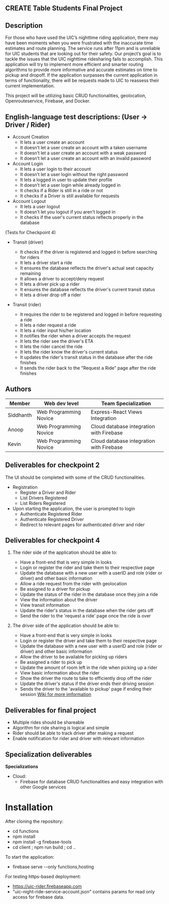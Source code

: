 ## CREATE Table Students Final Project

## Description

For those who have used the UIC’s nighttime riding application, there may have been moments when you were frustrated with the inaccurate time estimates and route planning. The service runs after 11pm and is unreliable for UIC students that are looking out for their safety. Our project’s goal is to tackle the issues that the UIC nighttime ridesharing fails to accomplish. This application will try to implement more efficient and smarter routing algorithms to provide more informative and accurate estimates on time to pickup and dropoff. If the application surpasses the current application in terms of functionality, there will be requests made to UIC to reassess their current implementation.

This project will be utilizing basic CRUD functionalities, geolocation, Openrouteservice, Firebase, and Docker.

## English-language test descriptions: (User -> Driver / Rider)

* Account Creation
  - It lets a user create an account 
  - It doesn’t let a user create an account with a taken username 
  - It doesn’t let a user create an account with a weak password
  - It doesn’t let a user create an account with an invalid password 
* Account Login
  - It lets a user login to their account
  - It doesn’t let a user login without the right password 
  - It lets a logged in user to update their profile 
  - It doesn’t let a user login while already logged in
  - It checks if a Rider is still in a ride or not
  - It checks if a Driver is still available for requests
* Account Logout
  - It lets a user logout
  - It doesn’t let you logout if you aren’t logged in
  - It checks if the user's current status reflects properly in the database 
  
(Tests for Checkpoint 4)
* Transit (driver)
  - It checks if the driver is registered and logged in before searching for riders
  - It lets a driver start a ride
  - It ensures the database reflects the driver's actual seat capacity remaining
  - It allows a driver to accept/deny request
  - It lets a driver pick up a rider
  - It ensures the database reflects the driver's current transit status
  - It lets a driver drop off a rider
  
* Transit (rider)
  - It requires the rider to be registered and logged in before requesting a ride
  - It lets a rider request a ride
  - It lets a rider input his/her location
  - It notifies the rider when a driver accepts the request
  - It lets the rider see the driver's ETA
  - It lets the rider cancel the ride
  - It lets the rider know the driver's current status
  - It updates the rider's transit status in the database after the ride finishes
  - It sends the rider back to the "Request a Ride" page after the ride finishes
  

## Authors

| Member | Web dev level | Team Specialization |
| --- | --- | --- |
| Siddhanth | Web Programming Novice | Express-React Views Integration |
| Anoop | Web Programming Novice | Cloud database integration with Firebase |
| Kevin | Web Programming Novice | Cloud database integration with Firebase |

## Deliverables for checkpoint 2
The UI should be completed with some of the CRUD functionalities. 
* Registration
  - Register a Driver and Rider
  - List Drivers Registered 
  - List Riders Registered
* Upon starting the application, the user is prompted to login
  - Authenticate Registered Rider
  - Authenticate Registered Driver
  - Redirect to relevant pages for authenticated driver and rider

## Deliverables for checkpoint 4
1. The rider side of the application should be able to:  
   * Have a front-end that is very simple in looks   
   * Login or register the rider and take them to their respective page 
   * Update the database with a new user with a userID and role (rider or driver) and other basic information
   * Allow a ride request from the rider with geolocation
   * Be assigned to a driver for pickup
   * Update the status of the rider in the database once they join a ride
   * View the information about the driver 
   * View transit information
   * Update the rider's status in the database when the rider gets off
   * Send the rider to the 'request a ride' page once the ride is over
   
2. The driver side of the application should be able to:  
   * Have a front-end that is very simple in looks   
   * Login or register the driver and take them to their respective page 
   * Update the database with a new user with a userID and role (rider or driver) and other basic information
   * Allow the driver to be available for picking up riders
   * Be assigned a rider to pick up
   * Update the amount of room left in the ride when picking up a rider 
   * View basic information about the rider
   * Show the driver the route to take to efficiently drop off the rider
   * Update the driver's status if the driver ends their driving session
   * Sends the driver to the 'available to pickup' page if ending their session
   [Wiki for more imformation](https://github.com/ckanich-classrooms/final-project-create-table-students/wiki/Discusssions)
   
  
## Deliverables for final project

* Multiple rides should be shareable
* Algorithm for ride sharing is logical and simple
* Rider should be able to track driver after making a request
* Enable notification for rider and driver with relevant information

## Specialization deliverables

**Specializations**
  * Cloud:
    - Firebase for database CRUD functionalities and easy integration with other Google services
         
# Installation
After cloning the repository:
  - cd functions
  - npm install
  - npm install -g firebase-tools
  - cd client ; npm run build ; cd ..

To start the application:
  - firebase serve --only functions,hosting
  
For testing https-based deployment:
  - https://uic-rider.firebaseapp.com
  - "uic-night-ride-service-account.json" contains params for read only access for firebase data.


